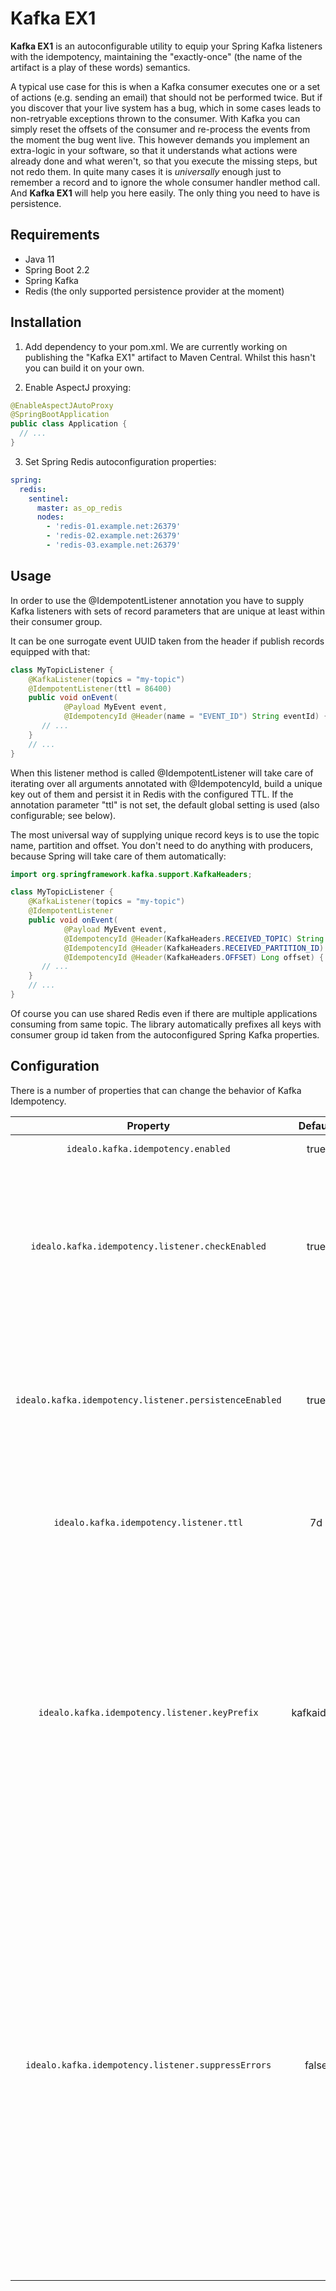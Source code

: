 # Kafka EX1

**Kafka EX1** is an autoconfigurable utility to equip your Spring Kafka listeners with the idempotency,
maintaining the "exactly-once" (the name of the artifact is a play of these words) semantics.

A typical use case for this is when a Kafka consumer executes one or a set of actions (e.g. sending an email) that should not be performed twice.
But if you discover that your live system has a bug, which in some cases leads to non-retryable exceptions thrown to the consumer.
With Kafka you can simply reset the offsets of the consumer and re-process the events from the moment the bug went live. This however demands you
implement an extra-logic in your software, so that it understands what actions were already done and what weren't, so that you execute the missing steps,
but not redo them. In quite many cases it is _universally_ enough just to remember a record and to ignore the whole consumer handler method call.
And **Kafka EX1** will help you here easily. The only thing you need to have is persistence.

## Requirements
* Java 11
* Spring Boot 2.2
* Spring Kafka
* Redis (the only supported persistence provider at the moment)

## Installation
1. Add dependency to your pom.xml.
We are currently working on publishing the "Kafka EX1" artifact to Maven Central. Whilst this hasn't you can build it on your own. 
   
2. Enable AspectJ proxying:
```java
@EnableAspectJAutoProxy
@SpringBootApplication
public class Application {
  // ...    
}
```

3. Set Spring Redis autoconfiguration properties:
```yaml
spring:
  redis:
    sentinel:
      master: as_op_redis
      nodes:
        - 'redis-01.example.net:26379'
        - 'redis-02.example.net:26379'
        - 'redis-03.example.net:26379'
```

## Usage
In order to use the @IdempotentListener annotation you have to supply Kafka listeners with sets of record parameters 
 that are unique at least within their consumer group.

It can be one surrogate event UUID taken from the header if publish records equipped with that:
```java
class MyTopicListener {
    @KafkaListener(topics = "my-topic")
    @IdempotentListener(ttl = 86400)
    public void onEvent(
            @Payload MyEvent event,
            @IdempotencyId @Header(name = "EVENT_ID") String eventId) {
       // ...
    }   
    // ...
}
```
When this listener method is called @IdempotentListener will take care of iterating over all arguments annotated 
 with @IdempotencyId, build a unique key out of them and persist it in Redis with the configured TTL.
 If the annotation parameter "ttl" is not set, the default global setting is used (also configurable; see below).
 
The most universal way of supplying unique record keys is to use the topic name, partition and offset. You don't need to do 
 anything with producers, because Spring will take care of them automatically:
```java
import org.springframework.kafka.support.KafkaHeaders;

class MyTopicListener {
    @KafkaListener(topics = "my-topic")
    @IdempotentListener
    public void onEvent(
            @Payload MyEvent event,
            @IdempotencyId @Header(KafkaHeaders.RECEIVED_TOPIC) String topic,
            @IdempotencyId @Header(KafkaHeaders.RECEIVED_PARTITION_ID) int partition,
            @IdempotencyId @Header(KafkaHeaders.OFFSET) Long offset) {
       // ...
    }   
    // ...
}
```

Of course you can use shared Redis even if there are multiple applications consuming from same topic.
 The library automatically prefixes all keys with consumer group id taken from the autoconfigured Spring Kafka properties. 

## Configuration
There is a number of properties that can change the behavior of Kafka Idempotency.

| Property | Default | Description |
| :---: | :---: | :---: |
| `idealo.kafka.idempotency.enabled` | true | Use this to disable the library completely |  
| `idealo.kafka.idempotency.listener.checkEnabled` | true  | Using this property you can completely ignore the idempotency check even if the annotation `@IdempotentListener` is set. <br />This might be useful e.g. if you want to temporarily force the listeners re-consume all the events ignoring saved idempotency markers. <br />Note that the idempotency markers keep to be persisted independently of this setting. |  
| `idealo.kafka.idempotency.listener.persistenceEnabled` | true | Using this property you can completely disable saving the idempotency markers. <br /> This might be useful is something in your setup is broken, but you do not want to block record consumption. <br />Note that there'll be no way to provide the only-one semantic for the records that were consumed during this setting was set to false. |  
| `idealo.kafka.idempotency.listener.ttl` | 7d | Duration of the guaranteed idempotency per record. <br />After expiring, the information about a consumed record is removed from persistence. <br />This can be overridden per listener, directly in `@IdempotentListener`. |  
| `idealo.kafka.idempotency.listener.keyPrefix` | kafkaidmp | Prefix used for all the keys persisted in Redis that contain the idempotency information. Whilst in Redis it is only possible to use the TTL feature only on the keys, we cannot use Sets in order to at least namespace the data handled by this library. The workaround for this is to use simple "1-character" strings in the root namespace, where the information for the lookup is hold by the keys. This is how a typical key with the default prefix looks like: <br />`kafkaidmp_myconsumerid_1c9bb6f0-5b91-4be7-acad-6bf089ed0bef`. <br />If the traffic in the topic you use this library is really of a high scale, you should monitor the memory footprint of the idempotency data in Redis. This property give you extra means for optimisation. |  
| `idealo.kafka.idempotency.listener.suppressErrors` | false | If true, any exceptions during the lookup or persistence are logged, but not bubbled up to the listener container. <br />A typical case when this matter is e.g. short outages of the Redis cluster. If this happens, the idempotency data cannot be persisted, hence cannot be later looked up and therefore the idempotency is simply not maintained. Such behavior is inconsistent and should be avoided. However in practice the error handling and acknowledgment logic are sometimes not properly configured, which in case of such an outage leads to skipped records, which is normally worse, than inability to maintain the exactly-one semantic. If this is your situation, you can set this option to true. <br />     * Note that this only changes the behavior of the look up hook, as it already makes no sense to throw an exception after the record handler has correctly finished its work: a retry would make it process the same record again, whereas it indeed relies on the idempotency check to maintain the exactly-one semantics.|  
